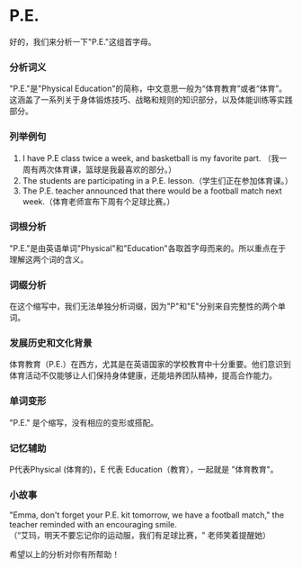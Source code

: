 # P.E.

好的，我们来分析一下"P.E."这组首字母。

  

### 分析词义

  

"P.E."是"Physical Education"的简称，中文意思一般为“体育教育”或者“体育”。这涵盖了一系列关于身体锻炼技巧、战略和规则的知识部分，以及体能训练等实践部分。

  

### 列举例句

  

1.  I have P.E class twice a week, and basketball is my favorite part. （我一周有两次体育课，篮球是我最喜欢的部分。）
2.  The students are participating in a P.E. lesson.（学生们正在参加体育课。）
3.  The P.E. teacher announced that there would be a football match next week.（体育老师宣布下周有个足球比赛。）

  

### 词根分析

  

"P.E."是由英语单词"Physical"和"Education"各取首字母而来的。所以重点在于理解这两个词的含义。

  

### 词缀分析

  

在这个缩写中，我们无法单独分析词缀，因为"P"和"E"分别来自完整性的两个单词。

  

### 发展历史和文化背景

  

体育教育（P.E.）在西方，尤其是在英语国家的学校教育中十分重要。他们意识到体育活动不仅能够让人们保持身体健康，还能培养团队精神，提高合作能力。

  

### 单词变形

  

"P.E." 是个缩写，没有相应的变形或搭配。

  

### 记忆辅助

  

P代表Physical (体育的)，E 代表 Education（教育），一起就是 "体育教育"。

  

### 小故事

  

"Emma, don't forget your P.E. kit tomorrow, we have a football match," the teacher reminded with an encouraging smile.  
（“艾玛，明天不要忘记你的运动服，我们有足球比赛，" 老师笑着提醒她）

  

希望以上的分析对你有所帮助！
